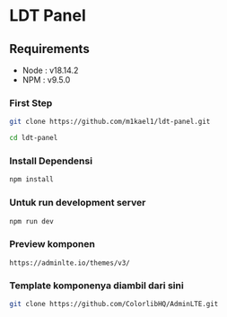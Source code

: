 # LDT Panel
## Requirements
- Node : v18.14.2
- NPM : v9.5.0 <br>


### First Step
```bash
git clone https://github.com/m1kael1/ldt-panel.git
```

```bash
cd ldt-panel
```

### Install Dependensi
```bash
npm install
```

### Untuk run development server
```bash
npm run dev
```
### Preview komponen
```link
https://adminlte.io/themes/v3/
```
### Template komponenya diambil dari sini
```bash
git clone https://github.com/ColorlibHQ/AdminLTE.git
```
